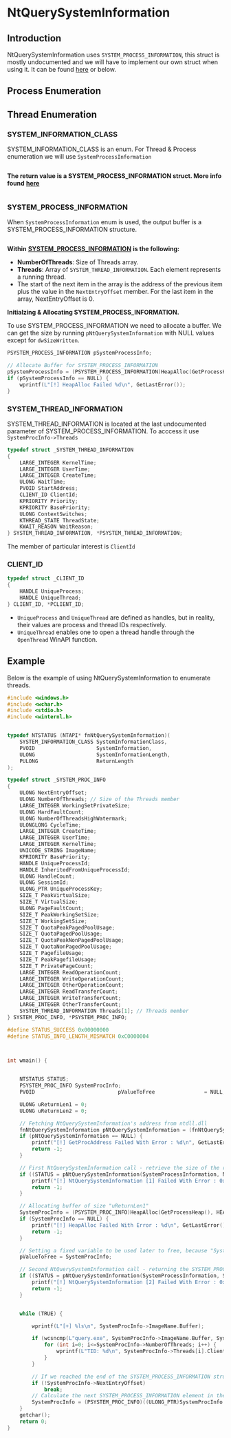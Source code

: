 # NtQuerySystemInformation



## Introduction&#x20;

NtQuerySystemInformation uses `SYSTEM_PROCESS_INFORMATION`, this struct is mostly undocumented and we will have to implement our own struct when using it. It can be found [here](https://ntdoc.m417z.com/system\_process\_information) or below.



## Process Enumeration

##

## Thread Enumeration





### SYSTEM\_INFORMATION\_CLASS

SYSTEM\_INFORMATION\_CLASS is an enum. For Thread & Process enumeration we will use `SystemProcessInformation`

<figure><img src="../../../.gitbook/assets/image (89).png" alt=""><figcaption></figcaption></figure>

**The return value is a SYSTEM\_PROCESS\_INFORMATION struct. More info found** [**here**](https://learn.microsoft.com/en-us/windows/win32/api/winternl/nf-winternl-ntquerysysteminformation)

<figure><img src="../../../.gitbook/assets/image (90).png" alt=""><figcaption></figcaption></figure>

### SYSTEM\_PROCESS\_INFORMATION

When `SystemProcessInformation` enum is used, the output buffer is a SYSTEM\_PROCESS\_INFORMATION structure.

<figure><img src="../../../.gitbook/assets/image (91).png" alt=""><figcaption></figcaption></figure>

**Within** [**SYSTEM\_PROCESS\_INFORMATION**](https://www.geoffchappell.com/studies/windows/km/ntoskrnl/api/ex/sysinfo/process.htm) **is the following:**

* **NumberOfThreads**: Size of Threads array.
* **Threads**: Array of `SYSTEM_THREAD_INFORMATION`. Each element represents a running thread.
* The start of the next item in the array is the address of the previous item plus the value in the `NextEntryOffset` member. For the last item in the array, NextEntryOffset is 0.

**Initialzing & Allocating SYSTEM\_PROCESS\_INFORMATION.**

To use SYSTEM\_PROCESS\_INFORMATION we need to allocate a buffer. We can get the size by running `pNtQuerySystemInformation` with NULL values except for `dwSizeWritten`.

```c
PSYSTEM_PROCESS_INFORMATION pSystemProcessInfo;

// Allocate Buffer for SYSTEM_PROCESS_INFORMATION
pSystemProcessInfo = (PSYSTEM_PROCESS_INFORMATION)HeapAlloc(GetProcessHeap(), 0, dwSize1);
if (pSystemProcessInfo == NULL) {
    wprintf(L"[!] HeapAlloc Failed %d\n", GetLastError());
}

```

### SYSTEM\_THREAD\_INFORMATION

SYSTEM\_THREAD\_INFORMATION is located at the last undocumented parameter of SYSTEM\_PROCESS\_INFORMATION. To acccess it use `SystemProcInfo->Threads`

```c
typedef struct _SYSTEM_THREAD_INFORMATION
{
    LARGE_INTEGER KernelTime;
    LARGE_INTEGER UserTime;
    LARGE_INTEGER CreateTime;
    ULONG WaitTime;
    PVOID StartAddress;
    CLIENT_ID ClientId;
    KPRIORITY Priority;
    KPRIORITY BasePriority;
    ULONG ContextSwitches;
    KTHREAD_STATE ThreadState;
    KWAIT_REASON WaitReason;
} SYSTEM_THREAD_INFORMATION, *PSYSTEM_THREAD_INFORMATION;
```

The member of particular interest is `ClientId`

### CLIENT\_ID

```c
typedef struct _CLIENT_ID
{
    HANDLE UniqueProcess;
    HANDLE UniqueThread;
} CLIENT_ID, *PCLIENT_ID;
```

* `UniqueProcess` and `UniqueThread` are defined as handles, but in reality, their values are process and thread IDs respectively.
* `UniqueThread` enables one to open a thread handle through the `OpenThread` WinAPI function.



## Example

Below is the example of using NtQuerySystemInformation to enumerate threads.

```c
#include <windows.h>
#include <wchar.h>
#include <stdio.h>
#include <winternl.h>


typedef NTSTATUS (NTAPI* fnNtQuerySystemInformation)(
    SYSTEM_INFORMATION_CLASS SystemInformationClass,
    PVOID                    SystemInformation,
    ULONG                    SystemInformationLength,
    PULONG                   ReturnLength
);

typedef struct _SYSTEM_PROC_INFO
{
    ULONG NextEntryOffset;
    ULONG NumberOfThreads; // Size of the Threads member
    LARGE_INTEGER WorkingSetPrivateSize;
    ULONG HardFaultCount;
    ULONG NumberOfThreadsHighWatermark;
    ULONGLONG CycleTime;
    LARGE_INTEGER CreateTime;
    LARGE_INTEGER UserTime;
    LARGE_INTEGER KernelTime;
    UNICODE_STRING ImageName;
    KPRIORITY BasePriority;
    HANDLE UniqueProcessId;
    HANDLE InheritedFromUniqueProcessId;
    ULONG HandleCount;
    ULONG SessionId;
    ULONG_PTR UniqueProcessKey;
    SIZE_T PeakVirtualSize;
    SIZE_T VirtualSize;
    ULONG PageFaultCount;
    SIZE_T PeakWorkingSetSize;
    SIZE_T WorkingSetSize;
    SIZE_T QuotaPeakPagedPoolUsage;
    SIZE_T QuotaPagedPoolUsage;
    SIZE_T QuotaPeakNonPagedPoolUsage;
    SIZE_T QuotaNonPagedPoolUsage;
    SIZE_T PagefileUsage;
    SIZE_T PeakPagefileUsage;
    SIZE_T PrivatePageCount;
    LARGE_INTEGER ReadOperationCount;
    LARGE_INTEGER WriteOperationCount;
    LARGE_INTEGER OtherOperationCount;
    LARGE_INTEGER ReadTransferCount;
    LARGE_INTEGER WriteTransferCount;
    LARGE_INTEGER OtherTransferCount;
    SYSTEM_THREAD_INFORMATION Threads[1]; // Threads member
} SYSTEM_PROC_INFO, *PSYSTEM_PROC_INFO;

#define STATUS_SUCCESS 0x00000000
#define STATUS_INFO_LENGTH_MISMATCH 0xC0000004



int wmain() {


    NTSTATUS STATUS;
    PSYSTEM_PROC_INFO SystemProcInfo;
    PVOID							pValueToFree                = NULL;

    ULONG uReturnLen1 = 0;
    ULONG uReturnLen2 = 0;

    // Fetching NtQuerySystemInformation's address from ntdll.dll
    fnNtQuerySystemInformation pNtQuerySystemInformation = (fnNtQuerySystemInformation)GetProcAddress(GetModuleHandle(L"NTDLL.DLL"), "NtQuerySystemInformation");
    if (pNtQuerySystemInformation == NULL) {
        printf("[!] GetProcAddress Failed With Error : %d\n", GetLastError());
        return -1;
    }

    // First NtQuerySystemInformation call - retrieve the size of the return buffer (uReturnLen1)
    if ((STATUS = pNtQuerySystemInformation(SystemProcessInformation, NULL, 0, &uReturnLen1)) != STATUS_SUCCESS && STATUS != STATUS_INFO_LENGTH_MISMATCH) {
        printf("[!] NtQuerySystemInformation [1] Failed With Error : 0x%0.8X \n", STATUS);
        return -1;
    }

    // Allocating buffer of size "uReturnLen1"
    SystemProcInfo = (PSYSTEM_PROC_INFO)HeapAlloc(GetProcessHeap(), HEAP_ZERO_MEMORY, (SIZE_T)uReturnLen1);
    if (SystemProcInfo == NULL) {
        printf("[!] HeapAlloc Failed With Error : %d\n", GetLastError());
        return -1;
    }

    // Setting a fixed variable to be used later to free, because "SystemProcInfo" will be modefied
    pValueToFree = SystemProcInfo;

    // Second NtQuerySystemInformation call - returning the SYSTEM_PROCESS_INFORMATION array (SystemProcInfo)
    if ((STATUS = pNtQuerySystemInformation(SystemProcessInformation, SystemProcInfo, uReturnLen1, &uReturnLen2)) != STATUS_SUCCESS) {
        printf("[!] NtQuerySystemInformation [2] Failed With Error : 0x%0.8X \n", STATUS);
        return -1;
    }


    while (TRUE) {

        wprintf(L"[+] %ls\n", SystemProcInfo->ImageName.Buffer);

        if (wcsncmp(L"query.exe", SystemProcInfo->ImageName.Buffer, SystemProcInfo->ImageName.Length / sizeof(WCHAR)) == 0) {
            for (int i=0; i<=SystemProcInfo->NumberOfThreads; i++) {
                wprintf(L"TID: %d\n", SystemProcInfo->Threads[i].ClientId.UniqueThread);
            }
        }

        // If we reached the end of the SYSTEM_PROCESS_INFORMATION structure
        if (!SystemProcInfo->NextEntryOffset)
            break;
        // Calculate the next SYSTEM_PROCESS_INFORMATION element in the array
        SystemProcInfo = (PSYSTEM_PROC_INFO)((ULONG_PTR)SystemProcInfo + SystemProcInfo->NextEntryOffset);
    }
    getchar();
    return 0;
}
```

<figure><img src="../../../.gitbook/assets/image (3) (1) (1) (1).png" alt=""><figcaption></figcaption></figure>
